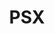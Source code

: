 ---
permalink: /technicalreferencepsxindex/
layout: default
title: PSX
nav_order: 12
parent: Technical Reference
---
